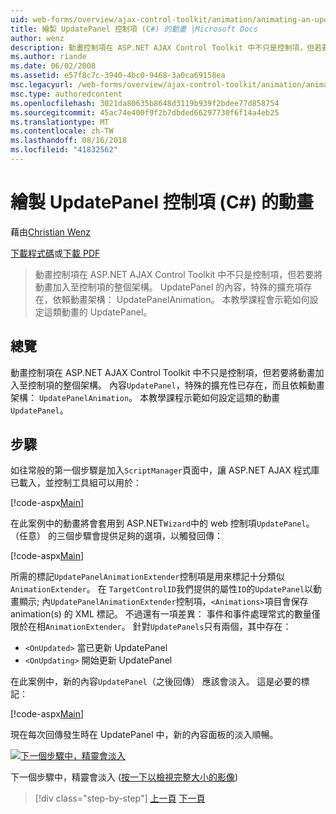 ```yaml
---
uid: web-forms/overview/ajax-control-toolkit/animation/animating-an-updatepanel-control-cs
title: 繪製 UpdatePanel 控制項 (C#) 的動畫 |Microsoft Docs
author: wenz
description: 動畫控制項在 ASP.NET AJAX Control Toolkit 中不只是控制項，但若要將動畫加入至控制項的整個架構。 內容...
ms.author: riande
ms.date: 06/02/2008
ms.assetid: e57f8c7c-3940-4bc0-9468-3a0ca69158ea
msc.legacyurl: /web-forms/overview/ajax-control-toolkit/animation/animating-an-updatepanel-control-cs
msc.type: authoredcontent
ms.openlocfilehash: 3021da80635b8648d3119b939f2bdee77d858754
ms.sourcegitcommit: 45ac74e400f9f2b7dbded66297730f6f14a4eb25
ms.translationtype: MT
ms.contentlocale: zh-TW
ms.lasthandoff: 08/16/2018
ms.locfileid: "41832562"
---
```

<a name="animating-an-updatepanel-control-c"></a>繪製 UpdatePanel 控制項 (C#) 的動畫
====================
藉由[Christian Wenz](https://github.com/wenz)

[下載程式碼](http://download.microsoft.com/download/9/3/f/93f8daea-bebd-4821-833b-95205389c7d0/UpdatePanelAnimation1.cs.zip)或[下載 PDF](http://download.microsoft.com/download/b/6/a/b6ae89ee-df69-4c87-9bfb-ad1eb2b23373/updatepanelanimation1CS.pdf)

> 動畫控制項在 ASP.NET AJAX Control Toolkit 中不只是控制項，但若要將動畫加入至控制項的整個架構。 UpdatePanel 的內容，特殊的擴充項存在，依賴動畫架構： UpdatePanelAnimation。 本教學課程會示範如何設定這類動畫的 UpdatePanel。


## <a name="overview"></a>總覽

動畫控制項在 ASP.NET AJAX Control Toolkit 中不只是控制項，但若要將動畫加入至控制項的整個架構。 內容`UpdatePanel`，特殊的擴充性已存在，而且依賴動畫架構： `UpdatePanelAnimation`。 本教學課程示範如何設定這類的動畫`UpdatePanel`。

## <a name="steps"></a>步驟

如往常般的第一個步驟是加入`ScriptManager`頁面中，讓 ASP.NET AJAX 程式庫已載入，並控制工具組可以用於：

[!code-aspx[Main](animating-an-updatepanel-control-cs/samples/sample1.aspx)]

在此案例中的動畫將會套用到 ASP.NET`Wizard`中的 web 控制項`UpdatePanel`。 （任意） 的三個步驟會提供足夠的選項，以觸發回傳：

[!code-aspx[Main](animating-an-updatepanel-control-cs/samples/sample2.aspx)]

所需的標記`UpdatePanelAnimationExtender`控制項是用來標記十分類似`AnimationExtender`。 在 `TargetControlID`我們提供的屬性`ID`的`UpdatePanel`以動畫顯示; 內`UpdatePanelAnimationExtender`控制項，`<Animations>`項目會保存 animation(s) 的 XML 標記。 不過還有一項差異： 事件和事件處理常式的數量僅限於在相`AnimationExtender`。 針對`UpdatePanels`只有兩個，其中存在：

- `<OnUpdated>` 當已更新 UpdatePanel
- `<OnUpdating>` 開始更新 UpdatePanel

在此案例中，新的內容`UpdatePanel`（之後回傳） 應該會淡入。 這是必要的標記：

[!code-aspx[Main](animating-an-updatepanel-control-cs/samples/sample3.aspx)]

現在每次回傳發生時在 UpdatePanel 中，新的內容面板的淡入順暢。


[![下一個步驟中，精靈會淡入](animating-an-updatepanel-control-cs/_static/image2.png)](animating-an-updatepanel-control-cs/_static/image1.png)

下一個步驟中，精靈會淡入 ([按一下以檢視完整大小的影像](animating-an-updatepanel-control-cs/_static/image3.png))

> [!div class="step-by-step"]
> [上一頁](changing-an-animation-using-client-side-code-cs.md)
> [下一頁](dynamically-controlling-updatepanel-animations-cs.md)
